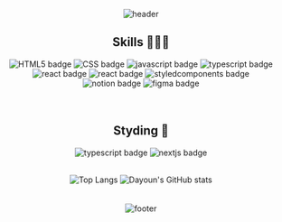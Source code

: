 <div align="center">
  
  ![header](https://capsule-render.vercel.app/api?type=waving&color=0:677bbf,100:ae82ce&height=180&section=header&text=Hello,%20I'm%20Da-youn!🪻&fontSize=36&fontColor=ffffff&animation=fadeIn&fontAlignY=32)

## Skills 👩🏻‍💻

![HTML5 badge](https://img.shields.io/badge/-HTML5-%23F7DF1E?style=flat-square&logo=HTML5&logoColor=white&color=E34F26)
![CSS badge](https://img.shields.io/badge/-CSS3-%23F7DF1E?style=flat-square&logo=CSS3&logoColor=white&color=1572B6)
![javascript badge](https://img.shields.io/badge/-JavaScript-%23F7DF1E?style=flat-square&logo=JavaScript&logoColor=black)
![typescript badge](https://img.shields.io/badge/-TypeScript-%23F7DF1E?style=flat-square&logo=TypeScript&logoColor=white&color=3178C6)
<br>
![react badge](https://img.shields.io/badge/-React-%2361DAFB?style=flat-square&logo=react&logoColor=white)
![react badge](https://img.shields.io/badge/-ReactQuery-%2361DAFB?style=flat-square&logo=react-query&logoColor=white&color=FF4154)
![styledcomponents badge](https://img.shields.io/badge/-styled--components-%23DB7093?style=flat-square&logo=styledcomponents&logoColor=white)
<br>
![notion badge](https://img.shields.io/badge/-Notion-%23000000?style=flat-square&logo=notion&logoColor=white)
![figma badge](https://img.shields.io/badge/-Figma-%23F24E1E?style=flat-square&logo=figma&logoColor=white)
<br><br><br>

## Styding 🌱
![typescript badge](https://img.shields.io/badge/-TypeScript-%23F7DF1E?style=flat-square&logo=TypeScript&logoColor=white&color=3178C6)
![nextjs badge](https://img.shields.io/badge/-Next.js-%23F7DF1E?style=flat-square&logo=nextdotjs&logoColor=white&color=000000)
<br><br>

![Top Langs](https://github-readme-stats.vercel.app/api/top-langs/?username=dayannne&layout=compact&theme=material-palenight)
![Dayoun's GitHub stats](https://github-readme-stats.vercel.app/api?username=dayannne&show_icons=true&theme=material-palenight)<br><br><br>
![footer](https://capsule-render.vercel.app/api?section=footer&type=waving&color=0:677bbf,100:ae82ce&height=140)

</div>
